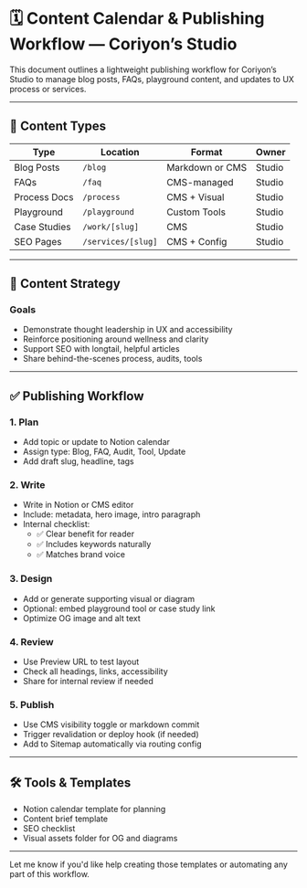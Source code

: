 # 🗓 Content Calendar & Publishing Workflow — Coriyon’s Studio

This document outlines a lightweight publishing workflow for Coriyon’s Studio to manage blog posts, FAQs, playground content, and updates to UX process or services.

---

## 📅 Content Types

| Type | Location | Format | Owner |
|------|----------|--------|-------|
| Blog Posts | `/blog` | Markdown or CMS | Studio |
| FAQs | `/faq` | CMS-managed | Studio |
| Process Docs | `/process` | CMS + Visual | Studio |
| Playground | `/playground` | Custom Tools | Studio |
| Case Studies | `/work/[slug]` | CMS | Studio |
| SEO Pages | `/services/[slug]` | CMS + Config | Studio |

---

## 🧠 Content Strategy

### Goals
- Demonstrate thought leadership in UX and accessibility
- Reinforce positioning around wellness and clarity
- Support SEO with longtail, helpful articles
- Share behind-the-scenes process, audits, tools

---

## ✅ Publishing Workflow

### 1. **Plan**
- Add topic or update to Notion calendar
- Assign type: Blog, FAQ, Audit, Tool, Update
- Add draft slug, headline, tags

### 2. **Write**
- Write in Notion or CMS editor
- Include: metadata, hero image, intro paragraph
- Internal checklist:
  - ✅ Clear benefit for reader
  - ✅ Includes keywords naturally
  - ✅ Matches brand voice

### 3. **Design**
- Add or generate supporting visual or diagram
- Optional: embed playground tool or case study link
- Optimize OG image and alt text

### 4. **Review**
- Use Preview URL to test layout
- Check all headings, links, accessibility
- Share for internal review if needed

### 5. **Publish**
- Use CMS visibility toggle or markdown commit
- Trigger revalidation or deploy hook (if needed)
- Add to Sitemap automatically via routing config

---

## 🛠 Tools & Templates

- Notion calendar template for planning
- Content brief template
- SEO checklist
- Visual assets folder for OG and diagrams

---

Let me know if you'd like help creating those templates or automating any part of this workflow.